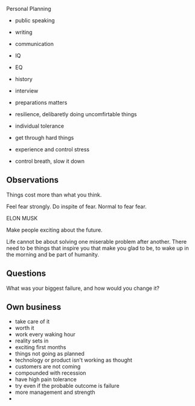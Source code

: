 Personal Planning

- public speaking
- writing
- communication
- IQ
- EQ
- history
- interview

- preparations matters
- resilience, delibaretly doing uncomfirtable things
- individual tolerance
- get through hard things
- experience and control stress

- control breath, slow it down


## Observations

Things cost more than what you think.

Feel fear strongly. 
Do inspite of fear. 
Normal to fear fear.


ELON MUSK

Make people exciting about the future.

Life cannot be about solving one miserable problem after another.
There need to be things that inspire you that make you glad to be, 
to wake up in the morning and be part of humanity.


## Questions

What was your biggest failure, and how would you change it?

## Own business

- take care of it
- worth it
- work every waking hour
- reality sets in
- exciting first months
- things not going as planned
- technology or product isn't working as thought
- customers are not coming
- compounded with recession
- have high pain tolerance
- try even if the probable outcome is failure
- more management and strength
- 